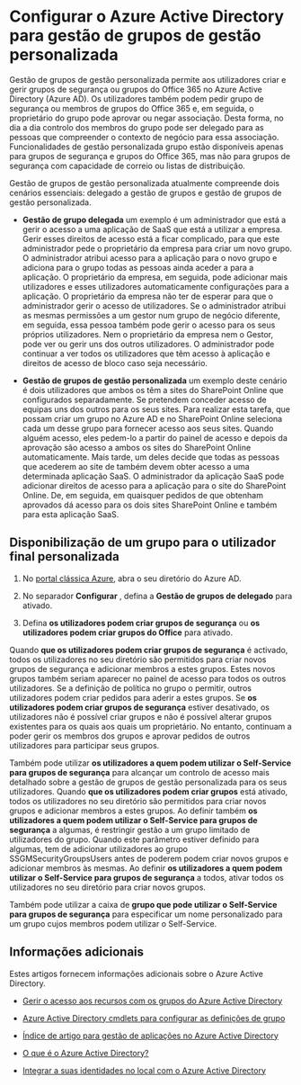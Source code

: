<properties
    pageTitle="Configurar o Azure Active Directory para a gestão de acesso de aplicação de serviço automática | Microsoft Azure"
    description="Gestão de grupos de gestão personalizada permite aos utilizadores criar e gerir grupos de segurança ou grupos do Office 365 no Azure Active Directory e oferece aos utilizadores a possibilidade de grupo de segurança do pedido ou membros de grupos do Office 365"
    services="active-directory"
    documentationCenter=""
  authors="curtand"
    manager="femila"
    editor=""
    />

<tags
    ms.service="active-directory"
    ms.workload="identity"
    ms.tgt_pltfrm="na"
    ms.devlang="na"
    ms.topic="get-started-article"
    ms.date="08/10/2016"
    ms.author="curtand"/>

# <a name="setting-up-azure-active-directory-for-self-service-group-management"></a>Configurar o Azure Active Directory para gestão de grupos de gestão personalizada

Gestão de grupos de gestão personalizada permite aos utilizadores criar e gerir grupos de segurança ou grupos do Office 365 no Azure Active Directory (Azure AD). Os utilizadores também podem pedir grupo de segurança ou membros de grupos do Office 365 e, em seguida, o proprietário do grupo pode aprovar ou negar associação. Desta forma, no dia a dia controlo dos membros do grupo pode ser delegado para as pessoas que compreender o contexto de negócio para essa associação. Funcionalidades de gestão personalizada grupo estão disponíveis apenas para grupos de segurança e grupos do Office 365, mas não para grupos de segurança com capacidade de correio ou listas de distribuição.

Gestão de grupos de gestão personalizada atualmente compreende dois cenários essenciais: delegado a gestão de grupos e gestão de grupos de gestão personalizada.

- **Gestão de grupo delegada** 
   um exemplo é um administrador que está a gerir o acesso a uma aplicação de SaaS que está a utilizar a empresa. Gerir esses direitos de acesso está a ficar complicado, para que este administrador pede o proprietário da empresa para criar um novo grupo. O administrador atribui acesso para a aplicação para o novo grupo e adiciona para o grupo todas as pessoas ainda aceder a para a aplicação. O proprietário da empresa, em seguida, pode adicionar mais utilizadores e esses utilizadores automaticamente configurações para a aplicação. O proprietário da empresa não ter de esperar para que o administrador gerir o acesso de utilizadores. Se o administrador atribui as mesmas permissões a um gestor num grupo de negócio diferente, em seguida, essa pessoa também pode gerir o acesso para os seus próprios utilizadores. Nem o proprietário da empresa nem o Gestor, pode ver ou gerir uns dos outros utilizadores. O administrador pode continuar a ver todos os utilizadores que têm acesso à aplicação e direitos de acesso de bloco caso seja necessário.

- **Gestão de grupos de gestão personalizada** 
   um exemplo deste cenário é dois utilizadores que ambos os têm a sites do SharePoint Online que configurados separadamente. Se pretendem conceder acesso de equipas uns dos outros para os seus sites. Para realizar esta tarefa, que possam criar um grupo no Azure AD e no SharePoint Online seleciona cada um desse grupo para fornecer acesso aos seus sites. Quando alguém acesso, eles pedem-lo a partir do painel de acesso e depois da aprovação são acesso a ambos os sites do SharePoint Online automaticamente. Mais tarde, um deles decide que todas as pessoas que acederem ao site de também devem obter acesso a uma determinada aplicação SaaS. O administrador da aplicação SaaS pode adicionar direitos de acesso para a aplicação para o site do SharePoint Online. De, em seguida, em quaisquer pedidos de que obtenham aprovados dá acesso para os dois sites SharePoint Online e também para esta aplicação SaaS.

## <a name="making-a-group-available-for-end-user-self-service"></a>Disponibilização de um grupo para o utilizador final personalizada

1. No [portal clássica Azure](https://manage.windowsazure.com), abra o seu diretório do Azure AD.

2. No separador **Configurar** , defina a **Gestão de grupos de delegado** para ativado.

3. Defina **os utilizadores podem criar grupos de segurança** ou **os utilizadores podem criar grupos do Office** para ativado.

Quando **que os utilizadores podem criar grupos de segurança** é activado, todos os utilizadores no seu diretório são permitidos para criar novos grupos de segurança e adicionar membros a estes grupos. Estes novos grupos também seriam aparecer no painel de acesso para todos os outros utilizadores. Se a definição de política no grupo o permitir, outros utilizadores podem criar pedidos para aderir a estes grupos. Se **os utilizadores podem criar grupos de segurança** estiver desativado, os utilizadores não é possível criar grupos e não é possível alterar grupos existentes para os quais aos quais um proprietário. No entanto, continuam a poder gerir os membros dos grupos e aprovar pedidos de outros utilizadores para participar seus grupos.

Também pode utilizar **os utilizadores a quem podem utilizar o Self-Service para grupos de segurança** para alcançar um controlo de acesso mais detalhado sobre a gestão de grupos de gestão personalizada para os seus utilizadores. Quando **que os utilizadores podem criar grupos** está ativado, todos os utilizadores no seu diretório são permitidos para criar novos grupos e adicionar membros a estes grupos. Ao definir também **os utilizadores a quem podem utilizar o Self-Service para grupos de segurança** a algumas, é restringir gestão a um grupo limitado de utilizadores do grupo. Quando este parâmetro estiver definido para algumas, tem de adicionar utilizadores ao grupo SSGMSecurityGroupsUsers antes de poderem podem criar novos grupos e adicionar membros às mesmas. Ao definir **os utilizadores a quem podem utilizar o Self-Service para grupos de segurança** a todos, ativar todos os utilizadores no seu diretório para criar novos grupos.

Também pode utilizar a caixa de **grupo que pode utilizar o Self-Service para grupos de segurança** para especificar um nome personalizado para um grupo cujos membros podem utilizar o Self-Service.

## <a name="additional-information"></a>Informações adicionais

Estes artigos fornecem informações adicionais sobre o Azure Active Directory.

* [Gerir o acesso aos recursos com os grupos do Azure Active Directory](active-directory-manage-groups.md)

* [Azure Active Directory cmdlets para configurar as definições de grupo](active-directory-accessmanagement-groups-settings-cmdlets.md)

* [Índice de artigo para gestão de aplicações no Azure Active Directory](active-directory-apps-index.md)

* [O que é o Azure Active Directory?](active-directory-whatis.md)

* [Integrar a suas identidades no local com o Azure Active Directory](active-directory-aadconnect.md)
